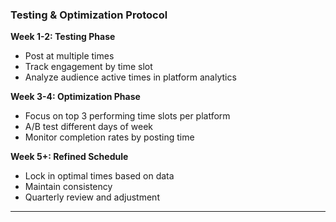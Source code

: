 ### Testing & Optimization Protocol

**Week 1-2: Testing Phase**

- Post at multiple times
- Track engagement by time slot
- Analyze audience active times in platform analytics

**Week 3-4: Optimization Phase**

- Focus on top 3 performing time slots per platform
- A/B test different days of week
- Monitor completion rates by posting time

**Week 5+: Refined Schedule**

- Lock in optimal times based on data
- Maintain consistency
- Quarterly review and adjustment

---

